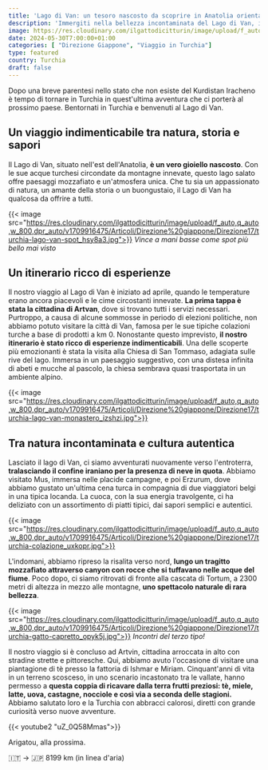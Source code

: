```yaml
---
title: 'Lago di Van: un tesoro nascosto da scoprire in Anatolia orientale'
description: 'Immergiti nella bellezza incontaminata del Lago di Van, il più grande lago salato della Turchia. Scopri paesaggi mozzafiato, antiche chiese e la deliziosa cucina locale. Un''avventura indimenticabile ti attende!'
image: https://res.cloudinary.com/ilgattodicitturin/image/upload/f_auto,q_auto,w_800,dpr_auto/v1713011125/Articoli/Direzione%20giappone/Direzione17/turchia-lago-van_xbub4s.jpg
date: 2024-05-30T7:00:00+01:00
categories: [ "Direzione Giappone", "Viaggio in Turchia"]
type: featured  
country: Turchia 
draft: false
---
```


Dopo una breve parentesi nello stato che non esiste del Kurdistan Iracheno è tempo di tornare in Turchia in quest'ultima avventura che ci porterà al prossimo paese. Bentornati in Turchia e benvenuti al Lago di Van.

## Un viaggio indimenticabile tra natura, storia e sapori
Il Lago di Van, situato nell'est dell'Anatolia, **è un vero gioiello nascosto**. Con le sue acque turchesi circondate da montagne innevate, questo lago salato offre paesaggi mozzafiato e un'atmosfera unica. Che tu sia un appassionato di natura, un amante della storia o un buongustaio, il Lago di Van ha qualcosa da offrire a tutti.

{{< image src="https://res.cloudinary.com/ilgattodicitturin/image/upload/f_auto,q_auto,w_800,dpr_auto/v1709916475/Articoli/Direzione%20giappone/Direzione17/turchia-lago-van-spot_hsy8a3.jpg">}} 
_Vince a mani basse come spot più bello mai visto_

## Un itinerario ricco di esperienze
Il nostro viaggio al Lago di Van è iniziato ad aprile, quando le temperature erano ancora piacevoli e le cime circostanti innevate. **La prima tappa è stata la cittadina di Artvan**, dove si trovano tutti i servizi necessari. Purtroppo, a causa di alcune sommosse in periodo di elezioni politiche, non abbiamo potuto visitare la città di Van, famosa per le sue tipiche colazioni turche a base di prodotti a km 0.
Nonostante questo imprevisto, **il nostro itinerario è stato ricco di esperienze indimenticabili**. Una delle scoperte più emozionanti è stata la visita alla Chiesa di San Tommaso, adagiata sulle rive del lago. Immersa in un paesaggio suggestivo, con una distesa infinita di abeti e mucche al pascolo, la chiesa sembrava quasi trasportata in un ambiente alpino.

{{< image src="https://res.cloudinary.com/ilgattodicitturin/image/upload/f_auto,q_auto,w_800,dpr_auto/v1709916475/Articoli/Direzione%20giappone/Direzione17/turchia-lago-van-monastero_izshzi.jpg">}}

## Tra natura incontaminata e cultura autentica
Lasciato il lago di Van, ci siamo avventurati nuovamente verso l'entroterra, **tralasciando il confine iraniano per la presenza di neve in quota**. Abbiamo visitato Mus, immersa nelle placide campagne, e poi Erzurum, dove abbiamo gustato un'ultima cena turca in compagnia di due viaggiatori belgi in una tipica locanda. La cuoca, con la sua energia travolgente, ci ha deliziato con un assortimento di piatti tipici, dai sapori semplici e autentici.

{{< image src="https://res.cloudinary.com/ilgattodicitturin/image/upload/f_auto,q_auto,w_800,dpr_auto/v1709916475/Articoli/Direzione%20giappone/Direzione17/turchia-colazione_uxkopr.jpg">}} 

L'indomani, abbiamo ripreso la risalita verso nord, **lungo un tragitto mozzafiato attraverso canyon con rocce che si tuffavano nelle acque del fiume**. Poco dopo, ci siamo ritrovati di fronte alla cascata di Tortum, a 2300 metri di altezza in mezzo alle montagne, **uno spettacolo naturale di rara bellezza**.

{{< image src="https://res.cloudinary.com/ilgattodicitturin/image/upload/f_auto,q_auto,w_800,dpr_auto/v1709916475/Articoli/Direzione%20giappone/Direzione17/turchia-gatto-capretto_opyk5j.jpg">}} 
_Incontri del terzo tipo!_

Il nostro viaggio si è concluso ad Artvin, cittadina arroccata in alto con stradine strette e pittoresche. Qui, abbiamo avuto l'occasione di visitare una piantagione di tè presso la fattoria di Ishmar e Miriam. Cinquant'anni di vita in un terreno scosceso, in uno scenario incastonato tra le vallate, hanno permesso a **questa coppia di ricavare dalla terra frutti preziosi: tè, miele, latte, uova, castagne, nocciole e così via a seconda delle stagioni.**
Abbiamo salutato loro e la Turchia con abbracci calorosi, diretti con grande curiosità verso nuove avventure.

{{< youtube2 "uZ_0Q58Mmas">}}

Arigatou, alla prossima.

🇮🇹 → 🇯🇵 8199 km (in linea d'aria)
